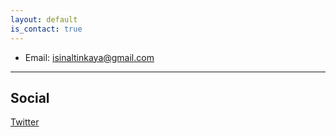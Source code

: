 ```yaml
---
layout: default
is_contact: true
---
```


* Email: [isinaltinkaya@gmail.com](mailto:isinaltinkaya@gmail.com)

---

## Social

[Twitter](twitter.com/isinaltinkaya)
